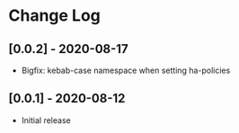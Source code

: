 # Change Log

## [0.0.2] - 2020-08-17
- Bigfix: kebab-case namespace when setting ha-policies


## [0.0.1] - 2020-08-12
- Initial release

